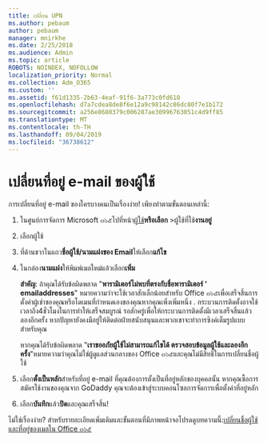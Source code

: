 ```yaml
---
title: เปลี่ยน UPN
ms.author: pebaum
author: pebaum
manager: mnirkhe
ms.date: 2/25/2018
ms.audience: Admin
ms.topic: article
ROBOTS: NOINDEX, NOFOLLOW
localization_priority: Normal
ms.collection: Adm_O365
ms.custom: ''
ms.assetid: f61d1335-2b63-4eaf-91f6-3a773c0fd610
ms.openlocfilehash: d7a7cdea8de8f6e12a9c98142c86dc80f7e1b172
ms.sourcegitcommit: a256e8680379c006287ae30996763051c4d9ff85
ms.translationtype: MT
ms.contentlocale: th-TH
ms.lasthandoff: 09/04/2019
ms.locfileid: "36738612"
---
```

# <a name="change-a-users-email-address"></a>เปลี่ยนที่อยู่ e-mail ของผู้ใช้

การเปลี่ยนที่อยู่ e-mail ของใครบางคนเป็นเรื่องง่าย! เพียงทำตามขั้นตอนเหล่านี้:
  
1. ในศูนย์การจัดการ Microsoft ๓๖๕ไปที่หน้า[ผู้ใช้](https://go.microsoft.com/fwlink/p/?linkid=834822)**หรือเลือก** \>ผู้ใช้ที่ใช้**งานอยู่**
    
2. เลือกผู้ใช้
    
3. ที่ด้านขวาในแถว**ชื่อผู้ใช้/นามแฝงของ Email**ให้เลือก**แก้ไข**
    
4. ในกล่อง**นามแฝง**ให้พิมพ์เมลใหม่แล้วเลือก**เพิ่ม**
    
    **สำคัญ**: ถ้าคุณได้รับข้อผิดพลาด "**พารามิเตอร์ไม่พบที่ตรงกับชื่อพารามิเตอร์ ' emailaddresses**" หมายความว่าจะใช้เวลาสักเล็กน้อยสำหรับ Office ๓๖๕เพื่อเสร็จสิ้นการตั้งค่าผู้เช่าของคุณหรือโดเมนที่กำหนดเองของคุณหากคุณเพิ่งเพิ่มหนึ่ง . กระบวนการติดตั้งอาจใช้เวลาถึง4ชั่วโมงในการทำให้เสร็จสมบูรณ์ รอสักครู่เพื่อให้กระบวนการติดตั้งมีเวลาเสร็จสิ้นแล้วลองอีกครั้ง หากปัญหายังคงมีอยู่ให้ติดต่อฝ่ายสนับสนุนและพวกเขาจะทำการซิงค์เต็มรูปแบบสำหรับคุณ
    
    หากคุณได้รับข้อผิดพลาด "**เราขออภัยผู้ใช้ไม่สามารถแก้ไขได้ ตรวจสอบข้อมูลผู้ใช้และลองอีกครั้ง**"หมายความว่าคุณไม่ใช่ผู้ดูแลส่วนกลางของ Office ๓๖๕และคุณไม่มีสิทธิ์ในการเปลี่ยนชื่อผู้ใช้
    
5. เลือก**ตั้งเป็นหลัก**สำหรับที่อยู่ e-mail ที่คุณต้องการตั้งเป็นที่อยู่หลักของบุคคลนั้น หากคุณซื้อการสมัครใช้งานของคุณจาก GoDaddy คุณจะต้องเข้าสู่ระบบคอนโซลการจัดการเพื่อตั้งค่าที่อยู่หลัก 
    
6. เลือก**บันทึก**แล้ว**ปิด**และคุณเสร็จสิ้น!
    
ไม่ใช่เรื่องง่าย? สำหรับรายละเอียดเพิ่มเติมและขั้นตอนที่มีภาพหน้าจอโปรดดูบทความนี้:[เปลี่ยนชื่อผู้ใช้และที่อยู่ของเมลใน Office ๓๖๕](https://docs.microsoft.com/office365/admin/add-users/change-a-user-name-and-email-address)
  

